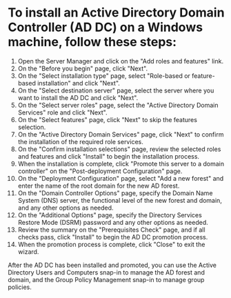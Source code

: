 # To install an Active Directory Domain Controller (AD DC) on a Windows machine, follow these steps:

1. Open the Server Manager and click on the "Add roles and features" link.
2. On the "Before you begin" page, click "Next".
3. On the "Select installation type" page, select "Role-based or feature-based installation" and click "Next".
4. On the "Select destination server" page, select the server where you want to install the AD DC and click "Next".
5. On the "Select server roles" page, select the "Active Directory Domain Services" role and click "Next".
6. On the "Select features" page, click "Next" to skip the features selection.
7. On the "Active Directory Domain Services" page, click "Next" to confirm the installation of the required role services.
8. On the "Confirm installation selections" page, review the selected roles and features and click "Install" to begin the installation process.
9. When the installation is complete, click "Promote this server to a domain controller" on the "Post-deployment Configuration" page.
10. On the "Deployment Configuration" page, select "Add a new forest" and enter the name of the root domain for the new AD forest.
11. On the "Domain Controller Options" page, specify the Domain Name System (DNS) server, the functional level of the new forest and domain, and any other options as needed.
12. On the "Additional Options" page, specify the Directory Services Restore Mode (DSRM) password and any other options as needed.
13. Review the summary on the "Prerequisites Check" page, and if all checks pass, click "Install" to begin the AD DC promotion process.
14. When the promotion process is complete, click "Close" to exit the wizard.

After the AD DC has been installed and promoted, you can use the Active Directory Users and Computers snap-in to manage the AD forest and domain, and the Group Policy Management snap-in to manage group policies.